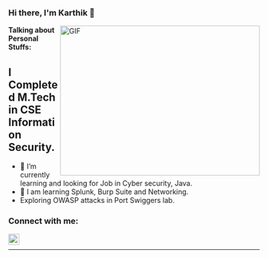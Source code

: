 ### Hi there, I'm Karthik 👋
<img align="right" alt="GIF" src="https://miro.medium.com/max/1600/0*K2WLMTExLyida7OR.gif" width="400" height="300" />

**Talking about Personal Stuffs:**

## I Completed M.Tech in CSE Information Security.

- 🌱 I’m currently learning and looking for Job in Cyber security, Java.
- 👀 I am learning Splunk, Burp Suite and Networking. 
-    Exploring OWASP attacks in Port Swiggers lab. 

### Connect with me:

[<img align="left" alt="in/karthik-deivasigamani-971982173/ | LinkedIn" width="22px" src="https://cdn.jsdelivr.net/npm/simple-icons@v3/icons/linkedin.svg" />][linkedin]

<br />

---

[linkedin]: https://www.linkedin.com/in/karthik-deivasigamani-971982173/
